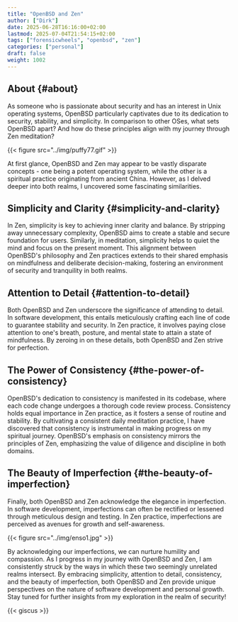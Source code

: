 ```yaml
---
title: "OpenBSD and Zen"
author: ["Dirk"]
date: 2025-06-28T16:16:00+02:00
lastmod: 2025-07-04T21:54:15+02:00
tags: ["forensicwheels", "openbsd", "zen"]
categories: ["personal"]
draft: false
weight: 1002
---
```


## About {#about}

As someone who is passionate about security and has an interest in
Unix operating systems, OpenBSD particularly captivates due to its
dedication to security, stability, and simplicity. In comparison to
other OSes, what sets OpenBSD apart? And how do these principles
align with my journey through Zen meditation?

{{< figure src="../img/puffy77.gif" >}}

At first glance, OpenBSD and Zen may appear to be vastly disparate
concepts - one being a potent operating system, while the other is
a spiritual practice originating from ancient China. However, as I
delved deeper into both realms, I uncovered some fascinating
similarities.


## Simplicity and Clarity {#simplicity-and-clarity}

In Zen, simplicity is key to achieving inner clarity and balance.
By stripping away unnecessary complexity, OpenBSD aims to create a
stable and secure foundation for users. Similarly, in meditation,
simplicity helps to quiet the mind and focus on the present moment.
This alignment between OpenBSD's philosophy and Zen practices extends
to their shared emphasis on mindfulness and deliberate decision-making,
fostering an environment of security and tranquility in both realms.


## Attention to Detail {#attention-to-detail}

Both OpenBSD and Zen underscore the significance of attending to detail.
In software development, this entails meticulously crafting each line of
code to guarantee stability and security. In Zen practice, it involves
paying close attention to one's breath, posture, and mental state to
attain a state of mindfulness. By zeroing in on these details, both
OpenBSD and Zen strive for perfection.


## The Power of Consistency {#the-power-of-consistency}

OpenBSD's dedication to consistency is manifested in its codebase, where each
code change undergoes a thorough code review process. Consistency holds equal
importance in Zen practice, as it fosters a sense of routine and stability.
By cultivating a consistent daily meditation practice, I have discovered that
consistency is instrumental in making progress on my spiritual journey.
OpenBSD's emphasis on consistency mirrors the principles of Zen, emphasizing
the value of diligence and discipline in both domains.


## The Beauty of Imperfection {#the-beauty-of-imperfection}

Finally, both OpenBSD and Zen acknowledge the elegance in imperfection.
In software development, imperfections can often be rectified or lessened
through meticulous design and testing. In Zen practice, imperfections are
perceived as avenues for growth and self-awareness.

{{< figure src="../img/enso1.jpg" >}}

By acknowledging our imperfections, we can nurture humility and compassion.
As I progress in my journey with OpenBSD and Zen, I am consistently struck
by the ways in which these two seemingly unrelated realms intersect. By
embracing simplicity, attention to detail, consistency, and the beauty of
imperfection, both OpenBSD and Zen provide unique perspectives on the nature
of software development and personal growth. Stay tuned for further insights
from my exploration in the realm of security!

{{< giscus >}}

[//]: # "Exported with love from a post written in Org mode"
[//]: # "- https://github.com/kaushalmodi/ox-hugo"
